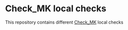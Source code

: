 # Check_MK local checks

This repository contains different [Check_MK](https://mathias-kettner.com/) local checks
